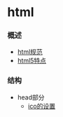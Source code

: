 # html
### 概述
* [html规范](introduction/ruler_html.md)
* [html5特点](introduction/HTML5.md)
### 结构
* head部分
  * [ico的设置](head/ico.md)